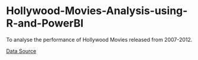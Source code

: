# Hollywood-Movies-Analysis-using-R-and-PowerBI
To analyse the performance of Hollywood Movies released from 2007-2012.

[Data Source](https://public.tableau.com/app/learn/sample-data)

